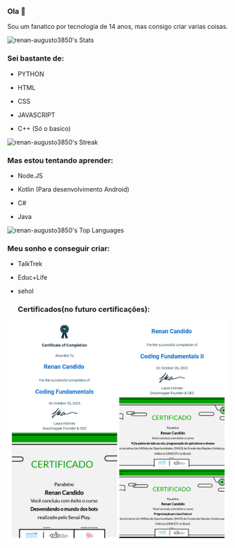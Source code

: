 ### Ola 👋
Sou um fanatico por tecnologia de 14 anos, mas consigo
criar varias coisas.

![renan-augusto3850's Stats](https://github-readme-stats.vercel.app/api?username=renan-augusto3850&theme=tokyonight&show_icons=true&hide_border=true&count_private=true)


### Sei bastante de:

* PYTHON

* HTML

* CSS

* JAVASCRIPT

* C++ (Só o basico)

![renan-augusto3850's Streak](https://github-readme-streak-stats.herokuapp.com/?user=renan-augusto3850&theme=tokyonight&hide_border=true)

### Mas estou tentando aprender:

* Node.JS

* Kotlin (Para desenvolvimento Android)

* C#

* Java

![renan-augusto3850's Top Languages](https://github-readme-stats.vercel.app/api/top-langs/?username=renan-augusto3850&theme=tokyonight&show_icons=true&hide_border=true&layout=compact)

  ### Meu sonho e conseguir criar:

* TalkTrek

* Educ+Life

* sehol

   ### Certificados(no futuro certificações):

![Renan's certificates](https://raw.githubusercontent.com/renan-augusto3850/renan-augusto3850/main/20240314_132918-COLLAGE.jpg)
